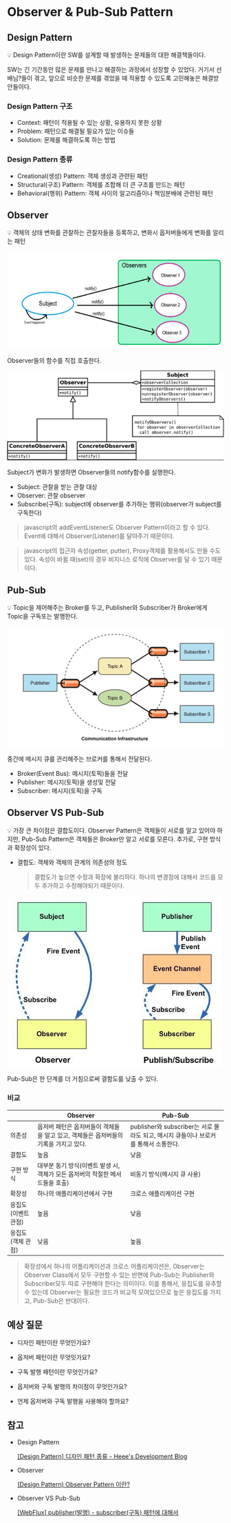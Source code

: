 # Observer & Pub-Sub Pattern

## Design Pattern

<aside>
💡 Design Pattern이란 SW를 설계할 때 발생하는 문제들의 대한 해결책들이다.

</aside>

SW는 긴 기간동안 많은 문제를 만나고 해결하는 과정에서 성장할 수 있었다. 거기서 선배님?들이 겪고, 앞으로 비슷한 문제를 겪었을 때 적용할 수 있도록 고민해놓은 해결방안들이다.

### Design Pattern 구조

- Context: 패턴이 적용될 수 있는 상황, 유용하지 못한 상황
- Problem: 패턴으로 해결될 필요가 있는 이슈들
- Solution: 문제를 해결하도록 하는 방법

### Design Pattern 종류

- Creational(생성) Pattern: 객체 생성과 관련된 패턴
- Structural(구조) Pattern: 객체를 조합해 더 큰 구조를 만드는 패턴
- Behavioral(행위) Pattern: 객체 사이의 알고리즘이나 책임분배에 관련된 패턴

## Observer

<aside>
💡 객체의 상태 변화를 관찰하는 관찰자들을 등록하고, 변화시 옵저버들에게 변화를 알리는 패턴

</aside>

![Observer들의 함수를 직접 호출한다.](Observer%20&%20Pub-Sub%20Pattern%20823bd016417c4e228cf53e98c52be269/Untitled.png)

Observer들의 함수를 직접 호출한다.

![Subject가 변화가 발생하면 Observer들의 notify함수를 실행한다.](Observer%20&%20Pub-Sub%20Pattern%20823bd016417c4e228cf53e98c52be269/Untitled%201.png)

Subject가 변화가 발생하면 Observer들의 notify함수를 실행한다.

- Subject: 관찰을 받는 관찰 대상
- Observer: 관찰 observer
- Subscribe(구독): subject에 observer를 추가하는 행위(observer가 subject를 구독한다)

> javascript의 addEventListener도 Observer Pattern이라고 할 수 있다. Event에 대해서 Observer(Listener)를 달아주기 때문이다.
> 

> javascript의 접근자 속성(getter, putter), Proxy객체를 활용해서도 만들 수도 있다. 속성이 바뀔 때(set)의 경우 비지니스 로직에 Observer를 달 수 있기 때문이다.
> 

## Pub-Sub

<aside>
💡 Topic을 제어해주는 Broker를 두고, Publisher와 Subscriber가 Broker에게 Topic을 구독또는 발행한다.

</aside>

![중간에 메시지 큐를 관리해주는 브로커를 통해서 전달된다.](Observer%20&%20Pub-Sub%20Pattern%20823bd016417c4e228cf53e98c52be269/Untitled%202.png)

중간에 메시지 큐를 관리해주는 브로커를 통해서 전달된다.

- Broker(Event Bus): 메시지(토픽)들을 전달
- Publisher: 메시지(토픽)을 생성및 전달
- Subscriber: 메시지(토픽)을 구독

## Observer VS Pub-Sub

<aside>
💡 가장 큰 차이점은 결합도이다. Observer Pattern은 객체들이 서로를 알고 있어야 하지만, Pub-Sub Pattern은 객체들은 Broker만 알고 서로를 모른다.
추가로, 구현 방식과 확장성이 있다.

</aside>

- 결합도: 객체와 객체의 관계의 의존성의 정도
    
    > 결합도가 높으면 수정과 확장에 불리하다. 하나의 변경점에 대해서 코드를 모두 추가하고 수정해야되기 때문이다.
    > 

![Pub-Sub은 한 단계를 더 거침으로써 결함도를 낮출 수 있다.](Observer%20&%20Pub-Sub%20Pattern%20823bd016417c4e228cf53e98c52be269/Untitled%203.png)

Pub-Sub은 한 단계를 더 거침으로써 결함도를 낮출 수 있다.

### 비교

|  | Observer | Pub-Sub |
| --- | --- | --- |
| 의존성 | 옵저버 패턴은 옵저버들이 객체들을 알고 있고, 객체들은 옵저버들의 기록을 가지고 있다. | publisher와 subscriber는 서로 몰라도 되고, 메시지 큐들이나 브로커를 통해서 소통한다. |
| 결합도 | 높음 | 낮음 |
| 구현 방식 | 대부분 동기 방식(이벤트 발생 시, 객체가 모든 옵저버의 적절한 메서드들을 호출) | 비동기 방식(메시지 큐 사용) |
| 확장성 | 하나의 애플리케이션에서 구현 | 크로스 애플리케이션 구현 |
| 응집도(이벤트 관점) | 높음 | 낮음 |
| 응집도(객체 관점) | 낮음 | 높음 |

> 확장성에서 하나의 어플리케이션과 크로스 어플리케이션은, Observer는 Observer Class에서 모두 구현할 수 있는 반면에 Pub-Sub는 Publisher와 Subscriber모두 따로 구현해야 한다는 의미이다.
이를 통해서, 응집도를 유추할 수 있는데 Observer는 필요한 코드가 비교적 모여있으므로 높은 응집도를 가지고, Pub-Sub은 반대이다.
> 

## 예상 질문

- 디자인 패턴이란 무엇인가요?
- 옵저버 패턴이란 무엇잇가요?
    
    
- 구독 발행 패턴이란 무엇인가요?
- 옵저버와 구독 발행의 차이점이 무엇인가요?
- 언제 옵저버와 구독 발행을 사용해야 할까요?

## 참고

- Design Pattern
    
    [[Design Pattern] 디자인 패턴 종류 - Heee's Development Blog](https://gmlwjd9405.github.io/2018/07/06/design-pattern.html)
    
- Observer
    
    [(Design Pattern) Observer Pattern 이란?](https://medium.com/@su_bak/design-pattern-observer-pattern-%EC%9D%B4%EB%9E%80-ef4b74303359)
    
- Observer VS Pub-Sub
    
    [[WebFlux] publisher(발행) - subscriber(구독) 패턴에 대해서](https://zorba91.tistory.com/291)